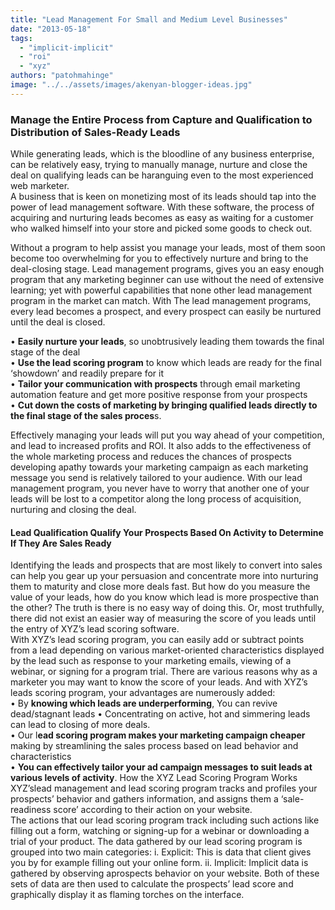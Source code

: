 ```yaml
---
title: "Lead Management For Small and Medium Level Businesses"
date: "2013-05-18"
tags: 
  - "implicit-implicit"
  - "roi"
  - "xyz"
authors: "patohmahinge"
image: "../../assets/images/akenyan-blogger-ideas.jpg"
---
```


### Manage the Entire Process from Capture and Qualification to Distribution of Sales-Ready Leads

While generating leads, which is the bloodline of any business enterprise, can be relatively easy, trying to<!--more--> manually manage, nurture and close the deal on qualifying leads can be haranguing even to the most experienced web marketer.  
A business that is keen on monetizing most of its leads should tap into the power of lead management software. With these software, the process of acquiring and nurturing leads becomes as easy as waiting for a customer who walked himself into your store and picked some goods to check out.  
  
Without a program to help assist you manage your leads, most of them soon become too overwhelming for you to effectively nurture and bring to the deal-closing stage. Lead management programs, gives you an easy enough program that any marketing beginner can use without the need of extensive learning; yet with powerful capabilities that none other lead management program in the market can match. With The lead management programs, every lead becomes a prospect, and every prospect can easily be nurtured until the deal is closed.  
  
• **Easily nurture your leads**, so unobtrusively leading them towards the final stage of the deal  
• **Use the lead scoring program** to know which leads are ready for the final ‘showdown’ and readily prepare for it  
• **Tailor your communication with prospects** through email marketing automation feature and get more positive response from your prospects  
• **Cut down the costs of marketing by bringing qualified leads directly to the final stage of the sales proces**s.  
  
Effectively managing your leads will put you way ahead of your competition, and lead to increased profits and ROI. It also adds to the effectiveness of the whole marketing process and reduces the chances of prospects developing apathy towards your marketing campaign as each marketing message you send is relatively tailored to your audience. With our lead management program, you never have to worry that another one of your leads will be lost to a competitor along the long process of acquisition, nurturing and closing the deal.  

#### Lead Qualification Qualify Your Prospects Based On Activity to Determine If They Are Sales Ready

Identifying the leads and prospects that are most likely to convert into sales can help you gear up your persuasion and concentrate more into nurturing them to maturity and close more deals fast. But how do you measure the value of your leads, how do you know which lead is more prospective than the other? The truth is there is no easy way of doing this. Or, most truthfully, there did not exist an easier way of measuring the score of you leads until the entry of XYZ’s lead scoring software.  
With XYZ’s lead scoring program, you can easily add or subtract points from a lead depending on various market-oriented characteristics displayed by the lead such as response to your marketing emails, viewing of a webinar, or signing for a program trial. There are various reasons why as a marketer you may want to know the score of your leads. And with XYZ’s leads scoring program, your advantages are numerously added:  
• By **knowing which leads are underperforming**, You can revive dead/stagnant leads • Concentrating on active, hot and simmering leads can lead to closing of more deals.  
• Our l**ead scoring program makes your marketing campaign cheaper** making by streamlining the sales process based on lead behavior and characteristics  
• **You can effectively tailor your ad campaign messages to suit leads at various levels of activity**. How the XYZ Lead Scoring Program Works XYZ’slead management and lead scoring program tracks and profiles your prospects’ behavior and gathers information, and assigns them a ‘sale-readiness score’ according to their action on your website.  
The actions that our lead scoring program track including such actions like filling out a form, watching or signing-up for a webinar or downloading a trial of your product. The data gathered by our lead scoring program is grouped into two main categories: i. Explicit: This is data that client gives you by for example filling out your online form. ii. Implicit: Implicit data is gathered by observing aprospects behavior on your website. Both of these sets of data are then used to calculate the prospects’ lead score and graphically display it as flaming torches on the interface.
